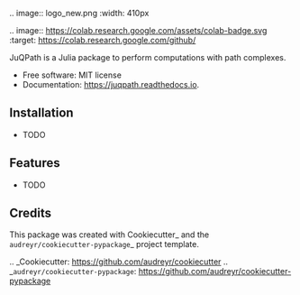 .. image:: logo_new.png
   :width: 410px


.. image:: https://colab.research.google.com/assets/colab-badge.svg
        :target: https://colab.research.google.com/github/



JuQPath is a Julia package to perform computations with path complexes.


* Free software: MIT license
* Documentation: https://juqpath.readthedocs.io.

Installation
--------
* TODO


Features
--------

* TODO

Credits
---------

This package was created with Cookiecutter_ and the `audreyr/cookiecutter-pypackage`_ project template.

.. _Cookiecutter: https://github.com/audreyr/cookiecutter
.. _`audreyr/cookiecutter-pypackage`: https://github.com/audreyr/cookiecutter-pypackage
